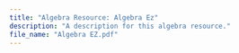```yaml
---
title: "Algebra Resource: Algebra Ez"
description: "A description for this algebra resource."
file_name: "Algebra EZ.pdf"
---
```

